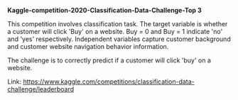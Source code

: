 **Kaggle-competition-2020-Classification-Data-Challenge-Top 3**

This competition involves classification task. The target variable is whether a customer will click 'Buy' on a website. Buy = 0 and Buy = 1 indicate 'no' and 'yes' respectively. Independent variables capture customer background and customer website navigation behavior information. 

The challenge is to correctly predict if a customer will click 'buy' on a website.

Link: https://www.kaggle.com/competitions/classification-data-challenge/leaderboard
